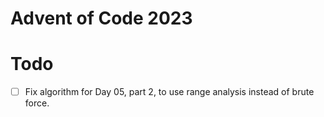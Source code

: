 # Advent of Code 2023

# Todo
- [ ] Fix algorithm for Day 05, part 2, to use range analysis instead of brute force.